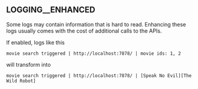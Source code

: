 ## LOGGING__ENHANCED

Some logs may contain information that is hard to read. Enhancing these logs usually comes with the cost of additional calls to the APIs.

If enabled, logs like this

```movie search triggered | http://localhost:7878/ | movie ids: 1, 2```

will transform into

```movie search triggered | http://localhost:7878/ | [Speak No Evil][The Wild Robot]```